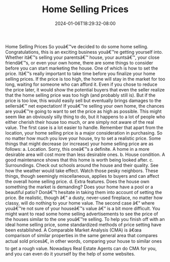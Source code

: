 ﻿---
title: "Home Selling Prices"
date: 2024-01-06T18:29:32-08:00
description: "Sell_Your_House Tips for Web Success"
featured_image: "/images/Sell_Your_House.jpg"
tags: ["Sell Your House"]
---

Home Selling Prices
So youâ€™ve decided to do some home selling. Congratulations, this is an exciting business youâ€™re getting yourself into. Whether itâ€™s selling your parentsâ€™ house, your auntsâ€™, your close friendâ€™s, or even your own home, there are some things to consider before you can start marketing the house. One of which is how to set the price. 
Itâ€™s really important to take time before you finalize your home selling prices. If the price is too high, the home will stay in the market for too long, waiting for someone who can afford it. Even if you chose to reduce the price later, it would show the potential buyers that even the seller realize that the home selling price was too high (and probably still is). But if the price is too low, this would easily sell but eventually brings damages to the sellersâ€™ net expectation!
If youâ€™re selling your own home, the chances are youâ€™re going to want to set the price as high as possible. This might seem like an obviously silly thing to do, but it happens to a lot of people who either cherish their house too much, or are simply not aware of the real value. 
The first case is a lot easier to handle. Remember that apart from the location, your home selling price is a major consideration in purchasing. So no matter how much you love your house, try to set a realistic price. Some things that might decrease (or increase) your home selling price are as follows:
a.	Location. Sorry, this oneâ€™s a definite. A home in a more desirable area will cost more than less desirable ones.
b.	House condition. A good maintenance shows that this home is worth being looked after.
c.	Surroundings. Check out schools around the house and their quality. See how the weather would take effect. Watch those pesky neighbors. These things, though seemingly miscellaneous, applies to buyers and can affect the overall home selling price.
d.	Extra features. Does the house own something the market is demanding? Does your home have a pool or a beautiful patio? Donâ€™t hesitate in taking them into account of setting the price. Be realistic, though â€“ a dusty, never-used fireplace, no matter how classy, will do nothing to your home value.
The second case â€“ where youâ€™re not sure of your houseâ€™s value â€“ is a bit more difficult. You might want to read some home selling advertisements to see the price of the houses similar to the one youâ€™re selling. 
To help you finish off with an ideal home selling price, some standardized methods of price setting have been established. A Comparable Market Analysis (CMA) is â€œa comparison of similar properties in the same general area that compares actual sold pricesâ€, in other words, comparing your house to similar ones to get a rough value. Nowadays Real Estate Agents can do CMA for you, and you can even do it yourself by the help of some websites.


